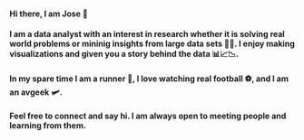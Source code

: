 #### Hi there, I am Jose 👋

#### I am a data analyst with an interest in research whether it is solving real world problems or mininig insights from large data sets 🔎📂. I enjoy making visualizations and given you a story behind the data 📊📈📉.

#### In my spare time I am a runner 🏃, I love watching real football ⚽, and I am an avgeek 🛩️. 

#### Feel free to connect and say hi. I am always open to meeting people and learning from them.

<!--
**jmart368/jmart368** is a ✨ _special_ ✨ repository because its `README.md` (this file) appears on your GitHub profile.

Here are some ideas to get you started:

- 🔭 I’m currently working on ...
- 🌱 I’m currently learning ...
- 👯 I’m looking to collaborate on ...
- 🤔 I’m looking for help with ...
- 💬 Ask me about ...
- 📫 How to reach me: ...
- 😄 Pronouns: ...
- ⚡ Fun fact: ...
-->

